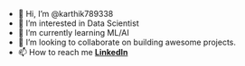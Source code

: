 - 👋 Hi, I’m @karthik789338
- 👀 I’m interested in Data Scientist
- 🌱 I’m currently learning ML/AI
- 💞️ I’m looking to collaborate on building awesome projects.
- 📫 How to reach me [**LinkedIn**](https://www.linkedin.com/in/akvkumar/)

<!---
karthik789338/karthik789338 is a ✨ special ✨ repository because its `README.md` (this file) appears on your GitHub profile.
You can click the Preview link to take a look at your changes.
--->
